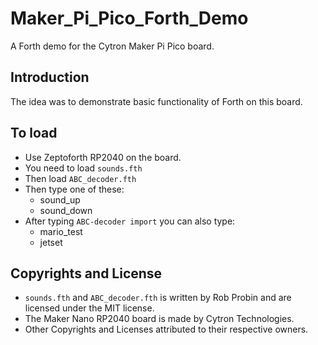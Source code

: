 # Maker_Pi_Pico_Forth_Demo

A Forth demo for the Cytron Maker Pi Pico board.

## Introduction

The idea was to demonstrate basic functionality of Forth on this board.


## To load
  * Use Zeptoforth RP2040 on the board.
  * You need to load `sounds.fth`
  * Then load `ABC_decoder.fth`
  * Then type one of these:
    - sound_up
    - sound_down
  * After typing `ABC-decoder import` you can also type:
    - mario_test
    - jetset

## Copyrights and License

  * `sounds.fth` and `ABC_decoder.fth` is written by Rob Probin and are licensed under the MIT license.
  * The Maker Nano RP2040 board is made by Cytron Technologies.
  * Other Copyrights and Licenses attributed to their respective owners. 

